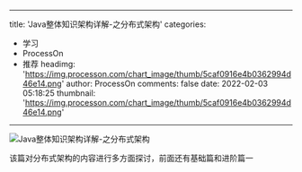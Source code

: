 
---
title: 'Java整体知识架构详解-之分布式架构'
categories: 
 - 学习
 - ProcessOn
 - 推荐
headimg: 'https://img.processon.com/chart_image/thumb/5caf0916e4b0362994d46e14.png'
author: ProcessOn
comments: false
date: 2022-02-03 05:18:25
thumbnail: 'https://img.processon.com/chart_image/thumb/5caf0916e4b0362994d46e14.png'
---

<div>   
<img class="thumb" alt="Java整体知识架构详解-之分布式架构" src="https://img.processon.com/chart_image/thumb/5caf0916e4b0362994d46e14.png" referrerpolicy="no-referrer">
<p>该篇对分布式架构的内容进行多方面探讨，前面还有基础篇和进阶篇一</p>  
</div>
            